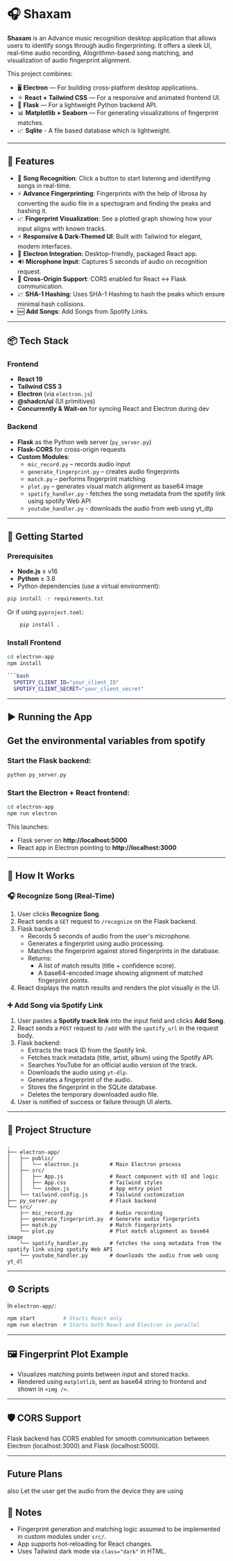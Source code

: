 # 🎧 Shaxam

**Shaxam** is an Advance music recognition desktop application that allows users to identify songs through audio fingerprinting. It offers a sleek UI, real-time audio recording, Alogrithmn-based song matching, and visualization of audio fingerprint alignment.

This project combines:

- 🖥 **Electron** — For building cross-platform desktop applications.
- ⚛️ **React + Tailwind CSS** — For a responsive and animated frontend UI.
- 🐍 **Flask** — For a lightweight Python backend API.
- 📊 **Matplotlib + Seaborn** — For generating visualizations of fingerprint matches.
- 📈 **Sqlite** - A file based database which is lightweight.


---

## 🌟 Features

- 🎵 **Song Recognition**: Click a button to start listening and identifying songs in real-time.
- ⚡ **Advance Fingerprinting**: Fingerprints with the help of librosa by converting the audio file in a spectogram and finding the peaks and hashing it.
- 📈 **Fingerprint Visualization**: See a plotted graph showing how your input aligns with known tracks.
- ⚡ **Responsive & Dark-Themed UI**: Built with Tailwind for elegant, modern interfaces.
- 🔀 **Electron Integration**: Desktop-friendly, packaged React app.
- 🔊 **Microphone Input**: Captures 5 seconds of audio on recognition request.
- 🔄 **Cross-Origin Support**: CORS enabled for React ↔ Flask communication.
- 📈 **SHA-1 Hashing**: Uses SHA-1 Hashing to hash the peaks which ensure minimal hash collisions.
- 🆕 **Add Songs**: Add Songs from Spotify Links.

---

## 📦 Tech Stack

### Frontend
- **React 19**
- **Tailwind CSS 3**
- **Electron** (via `electron.js`)
- **@shadcn/ui** (UI primitives)
- **Concurrently & Wait-on** for syncing React and Electron during dev

### Backend
- **Flask** as the Python web server (`py_server.py`)
- **Flask-CORS** for cross-origin requests
- **Custom Modules**:
  - `mic_record.py` – records audio input
  - `generate_fingerprint.py` – creates audio fingerprints
  - `match.py` – performs fingerprint matching
  - `plot.py` – generates visual match alignment as base64 image
  - `spotify_handler.py` - fetches the song metadata from the spotify link using spotify Web API
  - `youtube_handler.py` - downloads the audio from web usng yt_dlp

---

## 🚀 Getting Started

### Prerequisites

- **Node.js** ≥ v16
- **Python** ≥ 3.8
- Python dependencies (use a virtual environment):

```bash
pip install -r requirements.txt
```
Or if using ```pyproject.toml```:

```bash
    pip install .
```

### Install Frontend

```bash
cd electron-app
npm install

```bash
  SPOTIFY_CLIENT_ID="your_client_ID"
  SPOTIFY_CLIENT_SECRET="your_client_secret"

```
---

## ▶️ Running the App

## Get the environmental variables from spotify


### Start the Flask backend:
```bash
python py_server.py
```

### Start the Electron + React frontend:
```bash
cd electron-app
npm run electron
```

This launches:
- Flask server on **http://localhost:5000**
- React app in Electron pointing to **http://localhost:3000**

---

## 🧠 How It Works

### 🎧 Recognize Song (Real-Time)

1. User clicks **Recognize Song**.
2. React sends a `GET` request to `/recognize` on the Flask backend.
3. Flask backend:
   - Records 5 seconds of audio from the user's microphone.
   - Generates a fingerprint using audio processing.
   - Matches the fingerprint against stored fingerprints in the database.
   - Returns:
     - A list of match results (title + confidence score).
     - A base64-encoded image showing alignment of matched fingerprint points.
4. React displays the match results and renders the plot visually in the UI.

### ➕ Add Song via Spotify Link

1. User pastes a **Spotify track link** into the input field and clicks **Add Song**.
2. React sends a `POST` request to `/add` with the `spotify_url` in the request body.
3. Flask backend:
   - Extracts the track ID from the Spotify link.
   - Fetches track metadata (title, artist, album) using the Spotify API.
   - Searches YouTube for an official audio version of the track.
   - Downloads the audio using `yt-dlp`.
   - Generates a fingerprint of the audio.
   - Stores the fingerprint in the SQLite database.
   - Deletes the temporary downloaded audio file.
4. User is notified of success or failure through UI alerts.

---

## 📁 Project Structure

```plaintext
.
├── electron-app/
│   ├── public/
│   │   └── electron.js          # Main Electron process
│   ├── src/
│   │   ├── App.js               # React component with UI and logic
│   │   ├── App.css              # Tailwind styles
│   │   └── index.js             # App entry point
│   └── tailwind.config.js       # Tailwind customization
├── py_server.py                 # Flask backend
└── src/
    ├── mic_record.py            # Audio recording
    ├── generate_fingerprint.py  # Generate audio fingerprints
    ├── match.py                 # Match fingerprints
    └── plot.py                  # Plot match alignment as base64 image
    └── spotify_handler.py       # fetches the song metadata from the spotify link using spotify Web API
    └── youtube_handler.py       # downloads the audio from web usng yt_dl      
```

---

## ⚙️ Scripts

In `electron-app/`:

```bash
npm start         # Starts React only
npm run electron  # Starts both React and Electron in parallel
```

---

## 🖼 Fingerprint Plot Example

- Visualizes matching points between input and stored tracks.
- Rendered using `matplotlib`, sent as base64 string to frontend and shown in `<img />`.

---

## 🛡 CORS Support

Flask backend has CORS enabled for smooth communication between Electron (localhost:3000) and Flask (localhost:5000).

---
## Future Plans

also Let the user get the audio from the device they are using

## 📌 Notes

- Fingerprint generation and matching logic assumed to be implemented in custom modules under `src/`.
- App supports hot-reloading for React changes.
- Uses Tailwind dark mode via `class="dark"` in HTML.